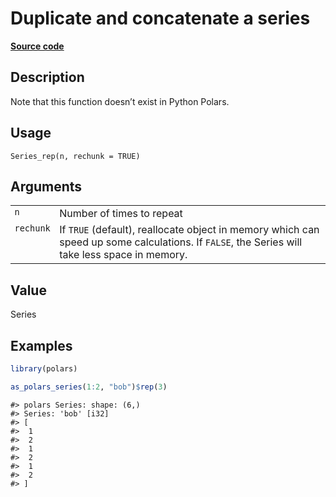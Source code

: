 

# Duplicate and concatenate a series

[**Source code**](https://github.com/pola-rs/r-polars/tree/main/R/series__series.R#L1018)

## Description

Note that this function doesn’t exist in Python Polars.

## Usage

<pre><code class='language-R'>Series_rep(n, rechunk = TRUE)
</code></pre>

## Arguments

<table>
<tr>
<td style="white-space: nowrap; font-family: monospace; vertical-align: top">
<code id="Series_rep_:_n">n</code>
</td>
<td>
Number of times to repeat
</td>
</tr>
<tr>
<td style="white-space: nowrap; font-family: monospace; vertical-align: top">
<code id="Series_rep_:_rechunk">rechunk</code>
</td>
<td>
If <code>TRUE</code> (default), reallocate object in memory which can
speed up some calculations. If <code>FALSE</code>, the Series will take
less space in memory.
</td>
</tr>
</table>

## Value

Series

## Examples

``` r
library(polars)

as_polars_series(1:2, "bob")$rep(3)
```

    #> polars Series: shape: (6,)
    #> Series: 'bob' [i32]
    #> [
    #>  1
    #>  2
    #>  1
    #>  2
    #>  1
    #>  2
    #> ]
